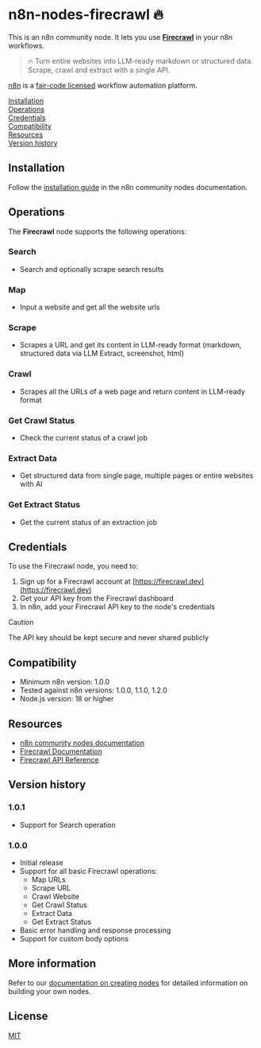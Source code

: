 # n8n-nodes-firecrawl 🔥

This is an n8n community node. It lets you use **[Firecrawl](https://firecrawl.dev)** in your n8n workflows.

> 🔥 Turn entire websites into LLM-ready markdown or structured data. Scrape, crawl and extract with a single API.

[n8n](https://n8n.io/) is a [fair-code licensed](https://docs.n8n.io/reference/license/) workflow automation platform.

[Installation](#installation)  
[Operations](#operations)  
[Credentials](#credentials)  
[Compatibility](#compatibility)  
[Resources](#resources)  
[Version history](#version-history)  

## Installation

Follow the [installation guide](https://docs.n8n.io/integrations/community-nodes/installation/) in the n8n community nodes documentation.

## Operations

The **Firecrawl** node supports the following operations:

### Search
- Search and optionally scrape search results

### Map
- Input a website and get all the website urls

### Scrape
- Scrapes a URL and get its content in LLM-ready format (markdown, structured data via LLM Extract, screenshot, html)

### Crawl
- Scrapes all the URLs of a web page and return content in LLM-ready format

### Get Crawl Status
- Check the current status of a crawl job

### Extract Data
- Get structured data from single page, multiple pages or entire websites with AI

### Get Extract Status
- Get the current status of an extraction job

## Credentials

To use the Firecrawl node, you need to:

1. Sign up for a Firecrawl account at [https://firecrawl.dev](https://firecrawl.dev)
2. Get your API key from the Firecrawl dashboard
3. In n8n, add your Firecrawl API key to the node's credentials

> [!CAUTION]  
> The API key should be kept secure and never shared publicly

## Compatibility

- Minimum n8n version: 1.0.0
- Tested against n8n versions: 1.0.0, 1.1.0, 1.2.0
- Node.js version: 18 or higher

## Resources

* [n8n community nodes documentation](https://docs.n8n.io/integrations/community-nodes/)
* [Firecrawl Documentation](https://firecrawl.dev/docs)
* [Firecrawl API Reference](https://docs.firecrawl.dev/api-reference/introduction)

## Version history

### 1.0.1
- Support for Search operation

### 1.0.0
- Initial release
- Support for all basic Firecrawl operations:
  - Map URLs
  - Scrape URL
  - Crawl Website
  - Get Crawl Status
  - Extract Data
  - Get Extract Status
- Basic error handling and response processing
- Support for custom body options

## More information

Refer to our [documentation on creating nodes](https://docs.n8n.io/integrations/creating-nodes/) for detailed information on building your own nodes.

## License

[MIT](https://github.com/n8n-io/n8n-nodes-starter/blob/master/LICENSE.md)

